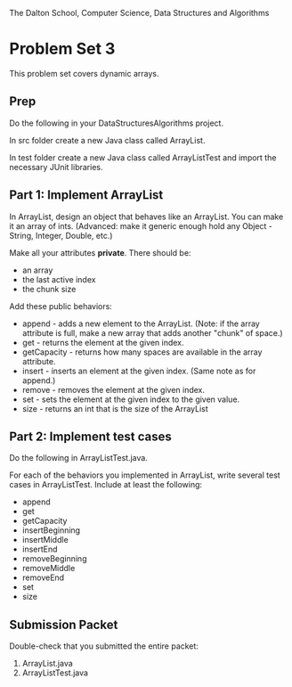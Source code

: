 The Dalton School, Computer Science, Data Structures and Algorithms

# Problem Set 3
This problem set covers dynamic arrays.

## Prep
Do the following in your DataStructuresAlgorithms project.

In src folder create a new Java class called ArrayList.

In test folder create a new Java class called ArrayListTest and import the necessary JUnit libraries.

## Part 1: Implement ArrayList
In ArrayList, design an object that behaves like an ArrayList. You can make it an array of ints. (Advanced: make it generic enough hold any Object - String, Integer, Double, etc.)

Make all your attributes **private**. There should be:
- an array
- the last active index
- the chunk size

Add these public behaviors:
- append - adds a new element to the ArrayList. (Note: if the array attribute is full, make a new array that adds another "chunk" of space.)
- get - returns the element at the given index.
- getCapacity - returns how many spaces are available in the array attribute.
- insert - inserts an element at the given index. (Same note as for append.)
- remove - removes the element at the given index.
- set - sets the element at the given index to the given value.
- size - returns an int that is the size of the ArrayList

## Part 2: Implement test cases
Do the following in ArrayListTest.java.

For each of the behaviors you implemented in ArrayList, write several test cases in ArrayListTest. Include at least the following:
- append
- get
- getCapacity
- insertBeginning
- insertMiddle
- insertEnd
- removeBeginning
- removeMiddle
- removeEnd
- set
- size

## Submission Packet
Double-check that you submitted the entire packet:

1. ArrayList.java
2. ArrayListTest.java
